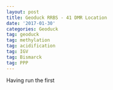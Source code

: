 ```yaml
---
layout: post
title: Geoduck RRBS - 41 DMR Location
date: '2017-01-30'
categories: Geoduck
tag: geoduck
tag: methylation
tag: acidification
tag: IGV
tag: Bismarck
tag: PPP
---
```


Having run the first
